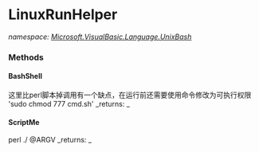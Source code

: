 ﻿
# LinuxRunHelper
_namespace: [Microsoft.VisualBasic.Language.UnixBash](N-Microsoft.VisualBasic.Language.UnixBash.md)_



### Methods

#### BashShell
这里比perl脚本掉调用有一个缺点，在运行前还需要使用命令修改为可执行权限
 'sudo chmod 777 cmd.sh'
_returns: _
#### ScriptMe
perl ./ @ARGV
_returns: _



